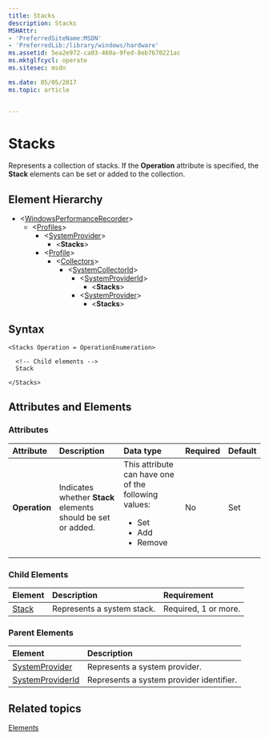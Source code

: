 ```yaml
---
title: Stacks
description: Stacks
MSHAttr:
- 'PreferredSiteName:MSDN'
- 'PreferredLib:/library/windows/hardware'
ms.assetid: 5ea2e972-ca03-460a-9fed-8eb7670221ac
ms.mktglfcycl: operate
ms.sitesec: msdn

ms.date: 05/05/2017
ms.topic: article


---
```



# Stacks

Represents a collection of stacks. If the **Operation** attribute is specified, the **Stack** elements can be set or added to the collection.


## Element Hierarchy

* \<[WindowsPerformanceRecorder](windowsperformancerecorder.md)\>
  * \<[Profiles](profiles.md)\>
    * \<[SystemProvider](systemprovider.md)\>
      * \<**Stacks**\>
    * \<[Profile](profile-wpr.md)\>
      * \<[Collectors](collectors.md)\>
        * \<[SystemCollectorId](systemcollectorid.md)\>
          * \<[SystemProviderId](systemproviderid.md)\>
            * \<**Stacks**\>
          * \<[SystemProvider](systemprovider.md)\>
            * \<**Stacks**\>


## Syntax

```
<Stacks Operation = OperationEnumeration>

  <!-- Child elements -->
  Stack

</Stacks>
```


## Attributes and Elements


### Attributes

| Attribute     | Description                                                  | Data type                                                                                                 | Required | Default |
| :------------ | :----------------------------------------------------------- | :-------------------------------------------------------------------------------------------------------- | :------- | :------ |
| **Operation** | Indicates whether **Stack** elements should be set or added. | This attribute can have one of the following values: <ul> <li>Set</li> <li>Add</li> <li>Remove</li> </ul> | No       | Set     |


### Child Elements

| Element               | Description                | Requirement          |
| :-------------------- | :------------------------- | :------------------- |
| [Stack](stack-wpa.md) | Represents a system stack. | Required, 1 or more. |


### Parent Elements

| Element                                 | Description                              |
| :-------------------------------------- | :--------------------------------------- |
| [SystemProvider](systemprovider.md)     | Represents a system provider.            |
| [SystemProviderId](systemproviderid.md) | Represents a system provider identifier. |


## Related topics

[Elements](elements.md)

